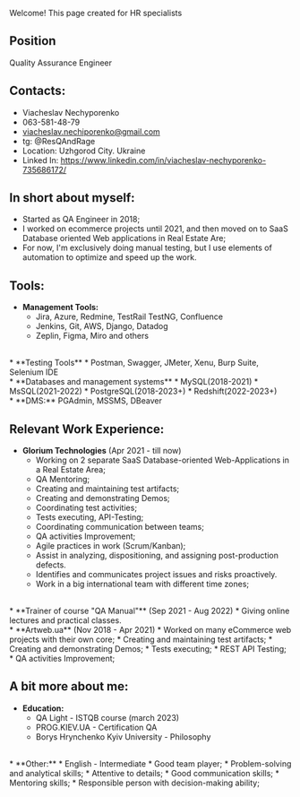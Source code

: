 Welcome! This page created for HR specialists

## Position
Quality Assurance Engineer


## Contacts:
* Viacheslav Nechyporenko
* 063-581-48-79
* viacheslav.nechiporenko@gmail.com
* tg: @ResQAndRage
* Location: Uzhgorod City. Ukraine
* Linked In: https://www.linkedin.com/in/viacheslav-nechyporenko-735686172/

## In short about myself:

* Started as QA Engineer in 2018;
* I worked on ecommerce projects until 2021, and then moved on to SaaS Database oriented Web applications in Real Estate Are; 
* For now, I'm exclusively doing manual testing, but I use elements of automation to optimize and speed up the work.

## Tools:

* **Management Tools:**
  * Jira, Azure, Redmine, TestRail TestNG, Confluence
  * Jenkins, Git, AWS, Django, Datadog
  * Zeplin, Figma, Miro and others  
<br>
* **Testing Tools**
  * Postman, Swagger, JMeter, Xenu, Burp Suite, Selenium IDE  
<br>
* **Databases and management systems**
  * MySQL(2018-2021)
  * MsSQL(2021-2022)
  * PostgreSQL(2018-2023+)
  * Redshift(2022-2023+)  
<br>
* **DMS:** PGAdmin, MSSMS, DBeaver  

## Relevant Work Experience:

* **Glorium Technologies** (Apr 2021 - till now) 
  * Working on 2 separate SaaS Database-oriented Web-Applications in a Real Estate Area;
  * QA Mentoring; 
  * Creating and maintaining test artifacts;
  * Creating and demonstrating Demos;
  * Coordinating test activities; 
  * Tests executing, API-Testing; 
  * Coordinating communication between teams;
  * QA activities Improvement;
  * Agile practices in work (Scrum/Kanban);
  * Assist in analyzing, dispositioning, and assigning post-production defects.
  * Identifies and communicates project issues and risks proactively.
  * Work in a big international team with different time zones;  
<br>
* **Trainer of course "QA Manual"** (Sep 2021 - Aug 2022)
  * Giving online lectures and practical classes.  
<br>
* **Artweb.ua** (Nov 2018 - Apr 2021)
  * Worked on many eCommerce web projects with their own core; 
  * Creating and maintaining test artifacts;
  * Creating and demonstrating Demos;
  * Tests executing;
  * REST API Testing;
  * QA activities Improvement;  


## A bit more about me:


* **Education:**
  * QA Light - ISTQB course (march 2023)
  * PROG.KIEV.UA - Certification QA
  * Borys Hrynchenko Kyiv University - Philosophy  
<br>
* **Other:**
  * English - Intermediate
  * Good team player;
  * Problem-solving and analytical skills;  
  * Attentive to details;
  * Good communication skills;
  * Mentoring skills;
  * Responsible person with decision-making ability;











